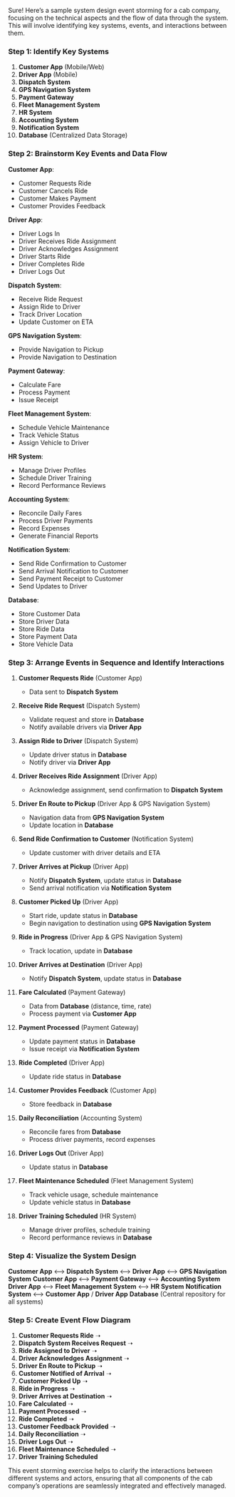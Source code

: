 Sure! Here’s a sample system design event storming for a cab company, focusing on the technical aspects and the flow of data through the system. This will involve identifying key systems, events, and interactions between them.

### Step 1: Identify Key Systems

1. **Customer App** (Mobile/Web)
2. **Driver App** (Mobile)
3. **Dispatch System**
4. **GPS Navigation System**
5. **Payment Gateway**
6. **Fleet Management System**
7. **HR System**
8. **Accounting System**
9. **Notification System**
10. **Database** (Centralized Data Storage)

### Step 2: Brainstorm Key Events and Data Flow

**Customer App**:
- Customer Requests Ride
- Customer Cancels Ride
- Customer Makes Payment
- Customer Provides Feedback

**Driver App**:
- Driver Logs In
- Driver Receives Ride Assignment
- Driver Acknowledges Assignment
- Driver Starts Ride
- Driver Completes Ride
- Driver Logs Out

**Dispatch System**:
- Receive Ride Request
- Assign Ride to Driver
- Track Driver Location
- Update Customer on ETA

**GPS Navigation System**:
- Provide Navigation to Pickup
- Provide Navigation to Destination

**Payment Gateway**:
- Calculate Fare
- Process Payment
- Issue Receipt

**Fleet Management System**:
- Schedule Vehicle Maintenance
- Track Vehicle Status
- Assign Vehicle to Driver

**HR System**:
- Manage Driver Profiles
- Schedule Driver Training
- Record Performance Reviews

**Accounting System**:
- Reconcile Daily Fares
- Process Driver Payments
- Record Expenses
- Generate Financial Reports

**Notification System**:
- Send Ride Confirmation to Customer
- Send Arrival Notification to Customer
- Send Payment Receipt to Customer
- Send Updates to Driver

**Database**:
- Store Customer Data
- Store Driver Data
- Store Ride Data
- Store Payment Data
- Store Vehicle Data

### Step 3: Arrange Events in Sequence and Identify Interactions

1. **Customer Requests Ride** (Customer App)
    - Data sent to **Dispatch System**

2. **Receive Ride Request** (Dispatch System)
    - Validate request and store in **Database**
    - Notify available drivers via **Driver App**

3. **Assign Ride to Driver** (Dispatch System)
    - Update driver status in **Database**
    - Notify driver via **Driver App**

4. **Driver Receives Ride Assignment** (Driver App)
    - Acknowledge assignment, send confirmation to **Dispatch System**

5. **Driver En Route to Pickup** (Driver App & GPS Navigation System)
    - Navigation data from **GPS Navigation System**
    - Update location in **Database**

6. **Send Ride Confirmation to Customer** (Notification System)
    - Update customer with driver details and ETA

7. **Driver Arrives at Pickup** (Driver App)
    - Notify **Dispatch System**, update status in **Database**
    - Send arrival notification via **Notification System**

8. **Customer Picked Up** (Driver App)
    - Start ride, update status in **Database**
    - Begin navigation to destination using **GPS Navigation System**

9. **Ride in Progress** (Driver App & GPS Navigation System)
    - Track location, update in **Database**

10. **Driver Arrives at Destination** (Driver App)
    - Notify **Dispatch System**, update status in **Database**

11. **Fare Calculated** (Payment Gateway)
    - Data from **Database** (distance, time, rate)
    - Process payment via **Customer App**

12. **Payment Processed** (Payment Gateway)
    - Update payment status in **Database**
    - Issue receipt via **Notification System**

13. **Ride Completed** (Driver App)
    - Update ride status in **Database**

14. **Customer Provides Feedback** (Customer App)
    - Store feedback in **Database**

15. **Daily Reconciliation** (Accounting System)
    - Reconcile fares from **Database**
    - Process driver payments, record expenses

16. **Driver Logs Out** (Driver App)
    - Update status in **Database**

17. **Fleet Maintenance Scheduled** (Fleet Management System)
    - Track vehicle usage, schedule maintenance
    - Update vehicle status in **Database**

18. **Driver Training Scheduled** (HR System)
    - Manage driver profiles, schedule training
    - Record performance reviews in **Database**

### Step 4: Visualize the System Design

**Customer App** ⟷ **Dispatch System** ⟷ **Driver App** ⟷ **GPS Navigation System**
**Customer App** ⟷ **Payment Gateway** ⟷ **Accounting System**
**Driver App** ⟷ **Fleet Management System** ⟷ **HR System**
**Notification System** ⟷ **Customer App** / **Driver App**
**Database** (Central repository for all systems)

### Step 5: Create Event Flow Diagram

1. **Customer Requests Ride** ➝
2. **Dispatch System Receives Request** ➝
3. **Ride Assigned to Driver** ➝
4. **Driver Acknowledges Assignment** ➝
5. **Driver En Route to Pickup** ➝
6. **Customer Notified of Arrival** ➝
7. **Customer Picked Up** ➝
8. **Ride in Progress** ➝
9. **Driver Arrives at Destination** ➝
10. **Fare Calculated** ➝
11. **Payment Processed** ➝
12. **Ride Completed** ➝
13. **Customer Feedback Provided** ➝
14. **Daily Reconciliation** ➝
15. **Driver Logs Out** ➝
16. **Fleet Maintenance Scheduled** ➝
17. **Driver Training Scheduled**

This event storming exercise helps to clarify the interactions between different systems and actors, ensuring that all components of the cab company’s operations are seamlessly integrated and effectively managed.